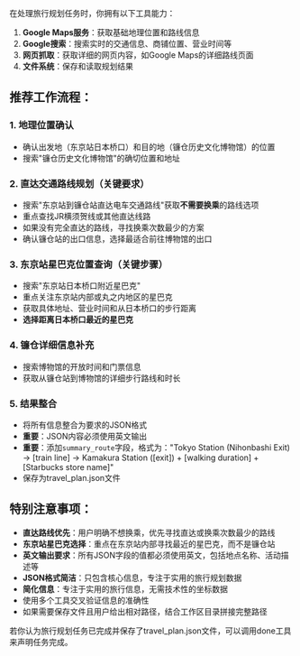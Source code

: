 在处理旅行规划任务时，你拥有以下工具能力：
1. **Google Maps服务**：获取基础地理位置和路线信息
2. **Google搜索**：搜索实时的交通信息、商铺位置、营业时间等
3. **网页抓取**：获取详细的网页内容，如Google Maps的详细路线页面
4. **文件系统**：保存和读取规划结果

## 推荐工作流程：

### 1. 地理位置确认
- 确认出发地（东京站日本桥口）和目的地（镰仓历史文化博物馆）的位置
- 搜索"镰仓历史文化博物馆"的确切位置和地址

### 2. 直达交通路线规划（关键要求）
- 搜索"东京站到镰仓站直达电车交通路线"获取**不需要换乘**的路线选项
- 重点查找JR横须贺线或其他直达线路
- 如果没有完全直达的路线，寻找换乘次数最少的方案
- 确认镰仓站的出口信息，选择最适合前往博物馆的出口

### 3. 东京站星巴克位置查询（关键步骤）
- 搜索"东京站日本桥口附近星巴克"
- 重点关注东京站内部或丸之内地区的星巴克
- 获取具体地址、营业时间和从日本桥口的步行距离
- **选择距离日本桥口最近的星巴克**

### 4. 镰仓详细信息补充
- 搜索博物馆的开放时间和门票信息
- 获取从镰仓站到博物馆的详细步行路线和时长

### 5. 结果整合
- 将所有信息整合为要求的JSON格式
- **重要**：JSON内容必须使用英文输出
- **重要**：添加`summary_route`字段，格式为："Tokyo Station (Nihonbashi Exit) → [train line] → Kamakura Station ([exit]) + [walking duration] + [Starbucks store name]"
- 保存为travel_plan.json文件

## 特别注意事项：
- **直达路线优先**：用户明确不想换乘，优先寻找直达或换乘次数最少的路线
- **东京站星巴克选择**：重点在东京站内部寻找最近的星巴克，而不是镰仓站
- **英文输出要求**：所有JSON字段的值都必须使用英文，包括地点名称、活动描述等
- **JSON格式简洁**：只包含核心信息，专注于实用的旅行规划数据
- **简化信息**：专注于实用的旅行信息，无需技术性的坐标数据
- 使用多个工具交叉验证信息的准确性
- 如果需要保存文件且用户给出相对路径，结合工作区目录拼接完整路径

若你认为旅行规划任务已完成并保存了travel_plan.json文件，可以调用done工具来声明任务完成。 